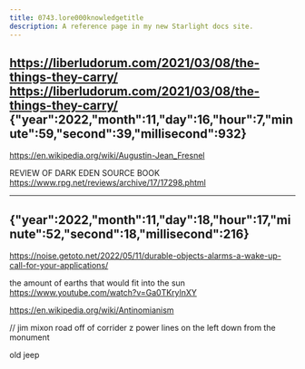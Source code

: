 ```yaml
---
title: 0743.lore000knowledgetitle
description: A reference page in my new Starlight docs site.
---
```

https://liberludorum.com/2021/03/08/the-things-they-carry/
https://liberludorum.com/2021/03/08/the-things-they-carry/
{"year":2022,"month":11,"day":16,"hour":7,"minute":59,"second":39,"millisecond":932}
---------------------------
https://en.wikipedia.org/wiki/Augustin-Jean_Fresnel

REVIEW OF DARK EDEN SOURCE BOOK
https://www.rpg.net/reviews/archive/17/17298.phtml


---------------------------
{"year":2022,"month":11,"day":18,"hour":17,"minute":52,"second":18,"millisecond":216}
---------------------------

https://noise.getoto.net/2022/05/11/durable-objects-alarms-a-wake-up-call-for-your-applications/


the amount of earths that would fit into the sun
https://www.youtube.com/watch?v=Ga0TKrylnXY

https://en.wikipedia.org/wiki/Antinomianism


//
jim mixon road
off of corrider z 
power lines on the left
down from the monument

old jeep 

